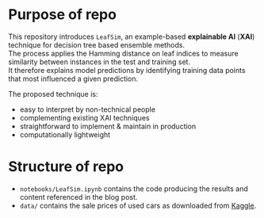 # Purpose of repo

This repository introduces `LeafSim`, an example-based **explainable AI** (**XAI**) technique for decision tree based ensemble methods.<br/>
The process applies the Hamming distance on leaf indices to measure similarity between instances in the test and training set.<br/>
It therefore explains model predictions by identifying training data points that most influenced a given prediction.

The proposed technique is:
- easy to interpret by non-technical people
- complementing existing XAI techniques
- straightforward to implement & maintain in production
- computationally lightweight

# Structure of repo

- `notebooks/LeafSim.ipynb` contains the code producing the results and content referenced in the blog post.
- `data/` contains the sale prices of used cars as downloaded from [Kaggle](https://www.kaggle.com/datasets/adityadesai13/used-car-dataset-ford-and-mercedes?select=merc.csv).